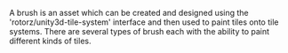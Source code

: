 A brush is an asset which can be created and designed using the 'rotorz/unity3d-tile-system'
interface and then used to paint tiles onto tile systems. There are several types of brush
each with the ability to paint different kinds of tiles.
